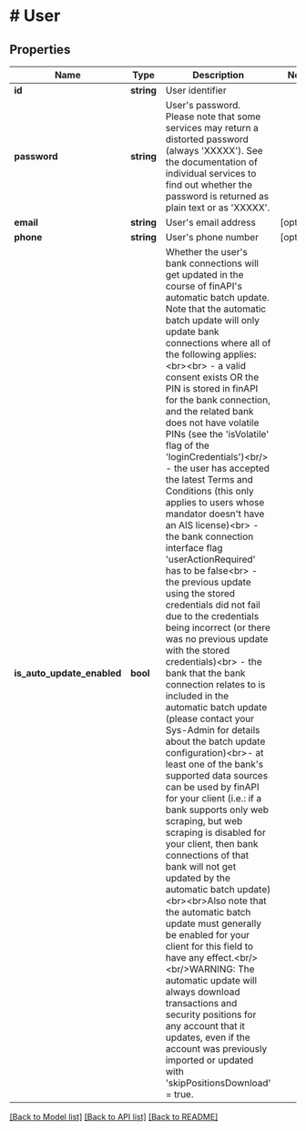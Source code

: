 # # User

## Properties

Name | Type | Description | Notes
------------ | ------------- | ------------- | -------------
**id** | **string** | User identifier |
**password** | **string** | User&#39;s password. Please note that some services may return a distorted password (always &#39;XXXXX&#39;). See the documentation of individual services to find out whether the password is returned as plain text or as &#39;XXXXX&#39;. |
**email** | **string** | User&#39;s email address | [optional]
**phone** | **string** | User&#39;s phone number | [optional]
**is_auto_update_enabled** | **bool** | Whether the user&#39;s bank connections will get updated in the course of finAPI&#39;s automatic batch update. Note that the automatic batch update will only update bank connections where all of the following applies:&lt;br&gt;&lt;br&gt; - a valid consent exists OR the PIN is stored in finAPI for the bank connection, and the related bank does not have volatile PINs (see the &#39;isVolatile&#39; flag of the &#39;loginCredentials&#39;)&lt;br/&gt; - the user has accepted the latest Terms and Conditions (this only applies to users whose mandator doesn&#39;t have an AIS license)&lt;br&gt; - the bank connection interface flag &#39;userActionRequired&#39; has to be false&lt;br&gt; - the previous update using the stored credentials did not fail due to the credentials being incorrect (or there was no previous update with the stored credentials)&lt;br&gt; - the bank that the bank connection relates to is included in the automatic batch update (please contact your Sys-Admin for details about the batch update configuration)&lt;br&gt;- at least one of the bank&#39;s supported data sources can be used by finAPI for your client (i.e.: if a bank supports only web scraping, but web scraping is disabled for your client, then bank connections of that bank will not get updated by the automatic batch update)&lt;br&gt;&lt;br&gt;Also note that the automatic batch update must generally be enabled for your client for this field to have any effect.&lt;br/&gt;&lt;br/&gt;WARNING: The automatic update will always download transactions and security positions for any account that it updates, even if the account was previously imported or updated with &#39;skipPositionsDownload&#39; &#x3D; true. |

[[Back to Model list]](../../README.md#models) [[Back to API list]](../../README.md#endpoints) [[Back to README]](../../README.md)
